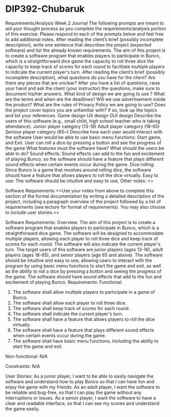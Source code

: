 # DIP392-Chubaruk
Requirements/Analysis
Week 2
Journal
The following prompts are meant to aid your thought process as you complete the requirements/analysis portion of this exercise. Please respond to each of the prompts below and feel free to add additional notes.
After reading the client’s brief (possibly incomplete description), write one sentence that describes the project (expected software) and list the already known requirements.
The aim of this project is to create a software program that enables players to participate in Bunco, which is a straightforward dice game
the capacity to roll three dice
the capacity to keep track of scores for each round
to facilitate multiple players
to indicate the current player's turn.
After reading the client’s brief (possibly incomplete description), what questions do you have for the client? Are there any pieces that are unclear? After you have a list of questions, raise your hand and ask the client (your instructor) the questions; make sure to document his/her answers.
What  kind of design we are going to use ?
What are the terms and when are the deadlines? 
Will we use advertisement inside the product? 
What are the rules of Privacy Policy we are going to use?
Does the project cover topics you are unfamiliar with? If so, look up the topics and list your references.
Game design
UX design
GUI design
Describe the users of this software (e.g., small child, high school teacher who is taking attendance).
Junior player category (13-18)
Adult player category (18-65)
Seniour player category (65~)
Describe how each user would interact with the software
User would be able to use basic menu functions: Start game, and Exit. 
User can roll a dice by pressing a button and see the progress of the game
What features must the software have? What should the users be able to do?
Sound effects: Sound effects can add to the fun and excitement of playing Bunco, so the software should have a feature that plays different sound effects when certain events occur during the game.
Dice rolling: Since Bunco is a game that revolves around rolling dice, the software should have a feature that allows players to roll the dice virtually.
  Easy to use: The software should be intuitive and easy to use, 
Other notes:
<<Insert notes>>

Software Requirements
<<Use your notes from above to complete this section of the formal documentation by writing a detailed description of the project, including a paragraph overview of the project followed by a list of requirements (see lecture for format of requirements). You may also choose to include user stories.>>

Software Requirements:
Overview: The aim of this project is to create a software program that enables players to participate in Bunco, which is a straightforward dice game. The software will be designed to accommodate multiple players, allowing each player to roll three dice and keep track of scores for each round. The software will also indicate the current player's turn. The target users of this software are junior players (ages 13-18), adult players (ages 18-65), and senior players (age 65 and above). The software should be intuitive and easy to use, allowing users to interact with the program by using basic menu functions to start the game and exit, as well as the ability to roll a dice by pressing a button and seeing the progress of the game. The software should have sound effects that add to the fun and excitement of playing Bunco.
Requirements: Functional:
1.	The software shall allow multiple players to participate in a game of Bunco.
2.	The software shall allow each player to roll three dice.
3.	The software shall keep track of scores for each round.
4.	The software shall indicate the current player's turn.
5.	The software shall have a feature that allows players to roll the dice virtually.
6.	The software shall have a feature that plays different sound effects when certain events occur during the game.
7.	The software shall have basic menu functions, including the ability to start the game and exit.

Non-functional: N/A

Constraints: N/A

User Stories: As a junior player, I want to be able to easily navigate the software and understand how to play Bunco so that I can have fun and enjoy the game with my friends. As an adult player, I want the software to be reliable and bug-free, so that I can play the game without any interruptions or issues. As a senior player, I want the software to have a clear and readable interface, so that I can see my scores and understand the game easily.

